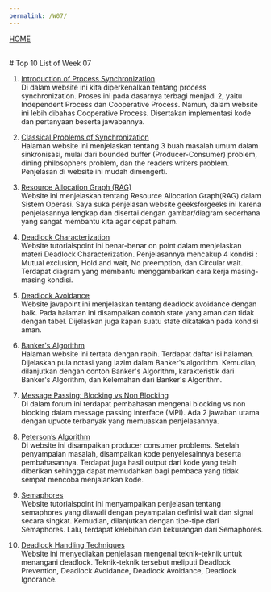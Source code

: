 ```yaml
---
permalink: /W07/
---
```

[HOME](../)

<br>
# Top 10 List of Week 07


1. [Introduction of Process Synchronization](https://www.geeksforgeeks.org/introduction-of-process-synchronization/)<br>
Di dalam website ini kita diperkenalkan tentang process synchronization. Proses ini pada dasarnya terbagi menjadi 2, yaitu Independent Process dan Cooperative Process. Namun, dalam website ini lebih dibahas Cooperative Process. Disertakan implementasi kode dan pertanyaan beserta jawabannya. 

2. [Classical Problems of Synchronization](https://www.studytonight.com/operating-system/classical-synchronization-problems)<br>
Halaman website ini menjelaskan tentang 3 buah masalah umum dalam sinkronisasi, mulai dari bounded buffer (Producer-Consumer) problem, dining philosophers problem, dan the readers writers problem. Penjelasan di website ini mudah dimengerti. 

3. [Resource Allocation Graph (RAG)](https://www.geeksforgeeks.org/resource-allocation-graph-rag-in-operating-system/)<br>
Website ini menjelaskan tentang Resource Allocation Graph(RAG) dalam Sistem Operasi. Saya suka penjelasan website geeksforgeeks ini karena penjelasannya lengkap dan disertai dengan gambar/diagram sederhana yang sangat membantu kita agar cepat paham.

4. [Deadlock Characterization](https://www.tutorialspoint.com/deadlock-characterization)<br>
Website tutorialspoint ini benar-benar on point dalam menjelaskan materi Deadlock Characterization. Penjelasannya mencakup 4 kondisi : Mutual exclusion, Hold and wait, No preemption, dan Circular wait. Terdapat diagram yang membantu menggambarkan cara kerja masing-masing kondisi.

5. [Deadlock Avoidance](https://www.javatpoint.com/os-deadlock-avoidance)<br>
Website javapoint ini menjelaskan tentang deadlock avoidance dengan baik. Pada halaman ini disampaikan contoh state yang aman dan tidak dengan tabel. Dijelaskan juga kapan suatu state dikatakan pada kondisi aman.

6. [Banker's Algorithm](https://www.guru99.com/bankers-algorithm-in-operating-system.html)<br>
Halaman website ini tertata dengan rapih. Terdapat daftar isi halaman. Dijelaskan pula notasi yang lazim dalam Banker's algorithm. Kemudian, dilanjutkan dengan contoh Banker's Algorithm, karakteristik dari Banker's Algorithm, dan Kelemahan dari Banker's Algorithm.

7. [Message Passing: Blocking vs Non Blocking](https://stackoverflow.com/questions/10017301/mpi-blocking-vs-non-blocking)<br>
Di dalam forum ini terdapat pembahasan mengenai blocking vs non blocking dalam message passing interface (MPI). Ada 2 jawaban utama dengan upvote terbanyak yang memuaskan penjelasannya. 

8. [Peterson’s Algorithm](https://www.geeksforgeeks.org/petersons-algorithm-in-process-synchronization/)<br>
Di website ini disampaikan producer consumer problems. Setelah penyampaian masalah, disampaikan kode penyelesainnya beserta pembahasannya. Terdapat juga hasil output dari kode yang telah diberikan sehingga dapat memudahkan bagi pembaca yang tidak sempat mencoba menjalankan kode.

9. [Semaphores](https://www.tutorialspoint.com/semaphores-in-operating-system)<br>
Website tutorialspoint ini menyampaikan penjelasan tentang semaphores yang diawali dengan peyampaian definisi wait dan signal secara singkat. Kemudian, dilanjutkan dengan tipe-tipe dari Semaphores. Lalu, terdapat kelebihan dan kekurangan dari Semaphores.

10. [Deadlock Handling Techniques](https://afteracademy.com/blog/what-are-deadlock-handling-techniques-in-operating-system)<br>
Website ini menyediakan penjelasan mengenai teknik-teknik untuk menangani deadlock. Teknik-teknik tersebut meliputi Deadlock Prevention, Deadlock Avoidance, Deadlock Avoidance, Deadlock Ignorance. 